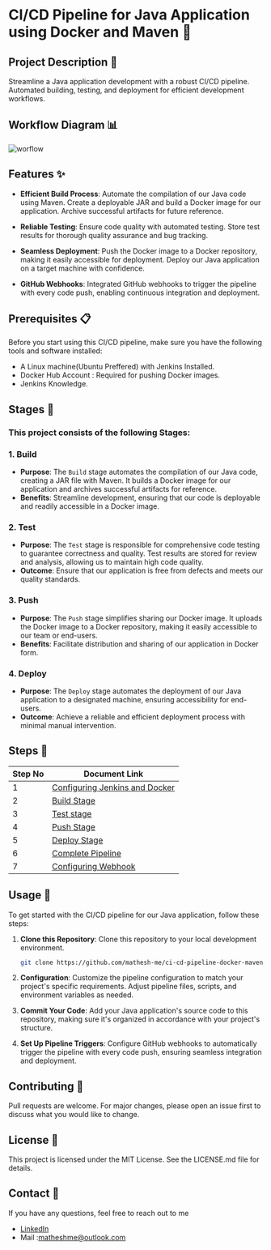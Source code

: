 # CI/CD Pipeline for Java Application using Docker and Maven 🚀

## Project Description 📄
Streamline a Java application development with a robust CI/CD pipeline. Automated building, testing, and deployment for efficient development workflows.

## Workflow Diagram 📊
![worflow](https://github.com/mathesh-me/ci-cd-pipeline-docker-maven/assets/144098846/f113d284-4dcb-4583-88d7-ce5b0cc475a4)


## Features ✨
- **Efficient Build Process**: Automate the compilation of our Java code using Maven. Create a deployable JAR and build a Docker image for our application. Archive successful artifacts for future reference.

- **Reliable Testing**: Ensure code quality with automated testing. Store test results for thorough quality assurance and bug tracking.

- **Seamless Deployment**: Push the Docker image to a Docker repository, making it easily accessible for deployment. Deploy our Java application on a target machine with confidence.

- **GitHub Webhooks**: Integrated GitHub webhooks to trigger the pipeline with every code push, enabling continuous integration and deployment.

## Prerequisites 📋
Before you start using this CI/CD pipeline, make sure you have the following tools and software installed:
- A Linux machine(Ubuntu Preffered) with Jenkins Installed.
- Docker Hub Account : Required for pushing Docker images.
- Jenkins Knowledge.

## Stages 📑

### This project consists of the following Stages:
### 1. Build
- **Purpose**: The ```Build``` stage automates the compilation of our Java code, creating a JAR file with Maven. It builds a Docker image for our application and archives successful artifacts for reference.
- **Benefits**: Streamline development, ensuring that our code is deployable and readily accessible in a Docker image.

### 2. Test
- **Purpose**: The ```Test``` stage is responsible for comprehensive code testing to guarantee correctness and quality. Test results are stored for review and analysis, allowing us to maintain high code quality.
- **Outcome**: Ensure that our application is free from defects and meets our quality standards.

### 3. Push
- **Purpose**: The ```Push``` stage simplifies sharing our Docker image. It uploads the Docker image to a Docker repository, making it easily accessible to our team or end-users.
- **Benefits**: Facilitate distribution and sharing of our application in Docker form.

### 4. Deploy
- **Purpose**: The ```Deploy``` stage automates the deployment of our Java application to a designated machine, ensuring accessibility for end-users.
- **Outcome**: Achieve a reliable and efficient deployment process with minimal manual intervention.

## Steps 📝
| Step No | Document Link |
| ------ | ------ |
| 1 | [Configuring Jenkins and Docker][Step-1] |
| 2 | [Build Stage][Step-2] |
| 3 | [Test stage][Step-3] |
| 4 | [Push Stage][Step-4] |
| 5 | [Deploy Stage][Step-5] |
| 6 | [Complete Pipeline][Step-6] |
| 7 | [Configuring Webhook][Step-7] |

   [Step-1]: <./Steps/configure.d>
   [Step-2]: <./Steps/build.md>   
   [Step-3]: <./Steps/test.md>
   [Step-4]: <./Steps/push.md>
   [Step-5]: <./Steps/deploy.md>  
   [Step-6]: <./Steps/complete.md>
   [Step-7]: <./Steps/webhook.md>


## Usage 🚀
To get started with the CI/CD pipeline for our Java application, follow these steps:

1. **Clone this Repository**: Clone this repository to your local development environment.

   ```bash
   git clone https://github.com/mathesh-me/ci-cd-pipeline-docker-maven.git
   ```
2. **Configuration**: Customize the pipeline configuration to match your project's specific requirements. Adjust pipeline files, scripts, and environment variables as needed.

3. **Commit Your Code**: Add your Java application's source code to this repository, making sure it's organized in accordance with your project's structure.

4. **Set Up Pipeline Triggers**: Configure GitHub webhooks to automatically trigger the pipeline with every code push, ensuring seamless integration and deployment.

## Contributing 🤝
Pull requests are welcome. For major changes, please open an issue first to discuss what you would like to change.

## License 📄
This project is licensed under the MIT License. See the LICENSE.md file for details.

## Contact 📧
If you have any questions, feel free to reach out to me
- [LinkedIn](https://www.linkedin.com/in/mathesh-me/)
- Mail :matheshme@outlook.com
